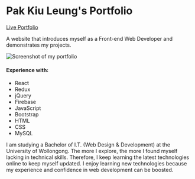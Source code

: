 # Pak Kiu Leung's Portfolio
[Live Portfolio](https://hkkevin.github.io/)

A website that introduces myself as a Front-end Web Developer and demonstrates my projects.

![Screenshot of my portfolio](https://raw.githubusercontent.com/hkKevin/hkKevin.github.io/master/img/projects/my-portfolio.png)

#### Experience with:
* React
* Redux
* jQuery
* Firebase
* JavaScript
* Bootstrap
* HTML
* CSS
* MySQL

I am studying a Bachelor of I.T. (Web Design & Development) at the University of Wollongong. The more I explore, the more I found myself lacking in technical skills. Therefore, I keep learning the latest technologies online to keep myself updated. I enjoy learning new technologies because my experience and confidence in web development can be boosted.
